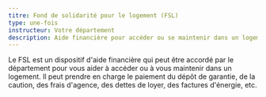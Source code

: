 ```yaml
---
titre: Fond de solidarité pour le logement (FSL)
type: une-fois
instructeur: Votre département
description: Aide financière pour accéder ou se maintenir dans un logement
---
```


Le FSL est un dispositif d'aide financière qui peut être accordé par le département pour vous aider à accéder ou à vous maintenir dans un logement. Il peut prendre en charge le paiement du dépôt de garantie, de la caution, des frais d'agence, des dettes de loyer, des factures d'énergie, etc.

